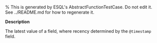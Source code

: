 % This is generated by ESQL's AbstractFunctionTestCase. Do not edit it. See ../README.md for how to regenerate it.

**Description**

The latest value of a field, where recency determined by the `@timestamp` field.

